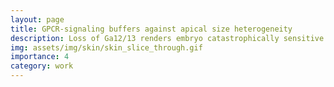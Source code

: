 ```yaml
---
layout: page
title: GPCR-signaling buffers against apical size heterogeneity
description: Loss of Ga12/13 renders embryo catastrophically sensitive to cell size heterogeneity during epithelial folding
img: assets/img/skin/skin_slice_through.gif
importance: 4
category: work
---
```

